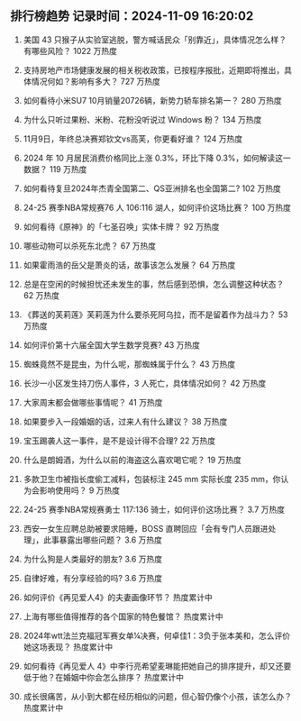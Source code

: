 
## 排行榜趋势 记录时间：2024-11-09 16:20:02
  
  1. 美国 43 只猴子从实验室逃脱，警方喊话民众「别靠近」，具体情况怎么样？有哪些风险？ 1022 万热度
    
  2. 支持房地产市场健康发展的相关税收政策，已按程序报批，近期即将推出，具体情况何如？影响有多大？ 727 万热度
    
  3. 如何看待小米SU7 10月销量20726辆，新势力轿车排名第一？ 280 万热度
    
  4. 为什么只听过果粉、米粉、花粉没听说过 Windows 粉？ 134 万热度
    
  5. 11月9日，年终总决赛郑钦文vs高芙，你更看好谁？ 124 万热度
    
  6. 2024 年 10 月居民消费价格同比上涨 0.3%，环比下降 0.3%，如何解读这一数据？ 119 万热度
    
  7. 如何看待复旦2024年杰青全国第二、QS亚洲排名也全国第二? 102 万热度
    
  8. 24-25 赛季NBA常规赛76 人 106:116 湖人，如何评价这场比赛？ 100 万热度
    
  9. 如何看待《原神》的「七圣召唤」实体卡牌？ 92 万热度
    
  10. 哪些动物可以杀死东北虎？ 67 万热度
    
  11. 如果霍雨浩的岳父是萧炎的话，故事该怎么发展？ 64 万热度
    
  12. 总是在空闲的时候担忧还未发生的事，然后感到恐惧，怎么调整这种状态？ 62 万热度
    
  13. 《葬送的芙莉莲》芙莉莲为什么要杀死阿乌拉，而不是留着作为战斗力？ 53 万热度
    
  14. 如何评价第十六届全国大学生数学竞赛? 43 万热度
    
  15. 蜘蛛竟然不是昆虫，为什么呢，那蜘蛛属于什么？ 43 万热度
    
  16. 长沙一小区发生持刀伤人事件，3 人死亡，具体情况如何？ 42 万热度
    
  17. 大家周末都会做哪些事情呢？ 41 万热度
    
  18. 如果要步入一段婚姻的话，过来人有什么建议？ 38 万热度
    
  19. 宝玉踢袭人这一事件，是不是设计得不合理? 22 万热度
    
  20. 什么是朗姆酒，为什么以前的海盗这么喜欢喝它呢？ 19 万热度
    
  21. 多款卫生巾被指长度偷工减料，包装标注 245 mm 实际长度 235 mm，你认为会影响使用吗？ 9 万热度
    
  22. 24-25 赛季NBA常规赛勇士 117:136 骑士，如何评价这场比赛？ 3.7 万热度
    
  23. 西安一女生应聘总助被要求陪睡，BOSS 直聘回应「会有专门人员跟进处理」，此事暴露出哪些问题？ 3.6 万热度
    
  24. 为什么狗是人类最好的朋友? 3.6 万热度
    
  25. 自律好难，有分享经验的吗? 3.6 万热度
    
  26. 如何评价《再见爱人4》的夫妻画像环节？ 热度累计中
    
  27. 上海有哪些值得推荐的各个国家的特色餐馆？ 热度累计中
    
  28. 2024年wtt法兰克福冠军赛女单¼决赛，何卓佳1：3负于张本美和，怎么评价她这场表现？ 热度累计中
    
  29. 如何看待《再见爱人 4》中李行亮希望麦琳能把她自己的排序提升，却又还要低于他？在婚姻中你会怎么排序？ 热度累计中
    
  30. 成长很痛苦，从小到大都在经历相似的问题，但心智仍像个小孩，该怎么办？ 热度累计中
    